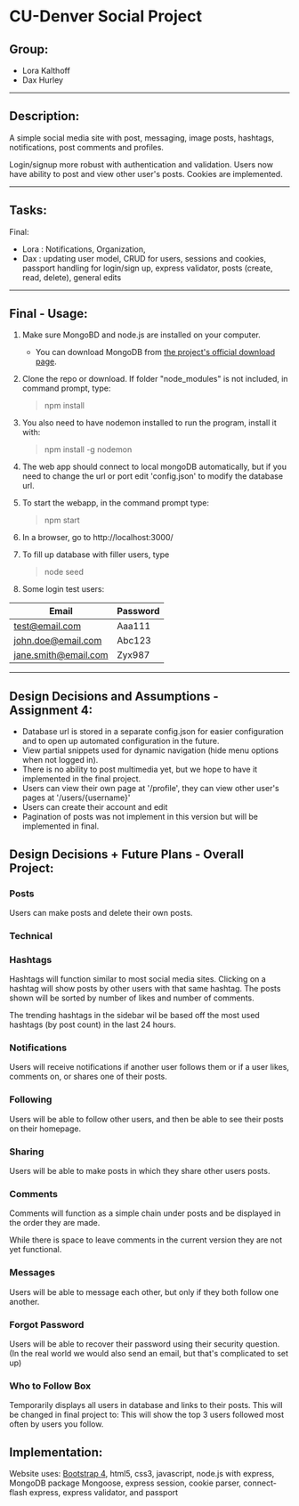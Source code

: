 # CU-Denver Social Project
## Group:
+ Lora Kalthoff
+ Dax Hurley
---
## Description:

A simple social media site with post, messaging, image posts, hashtags, notifications, post comments and profiles.

Login/signup more robust with authentication and validation. Users now have ability to post and view other user's posts. Cookies are implemented.

---
## Tasks:
Final:
- Lora : Notifications, Organization, 
- Dax : updating user model, CRUD for users, sessions and cookies, passport handling for login/sign up, express validator, posts (create, read, delete), general edits

---
## Final - Usage:

1. Make sure MongoBD and node.js are installed on your computer.
    - You can download MongoDB from [the project's official download page](https://www.mongodb.com/try/download/community).
2. Clone the repo or download. If folder "node_modules" is not included, in command prompt, type:
    >npm install
3. You also need to have nodemon installed to run the program, install it with:
    >npm install -g nodemon
3. The web app should connect to local mongoDB automatically, but if you need to change the url or port edit 'config.json' to modify the database url.
4. To start the webapp, in the command prompt type:
    >npm start
5. In a browser, go to http://localhost:3000/
6. To fill up database with filler users, type
    >node seed

7. Some login test users:

| Email | Password |
---| ---
| test@email.com | Aaa111 |
| john.doe@email.com | Abc123 |
| jane.smith@email.com | Zyx987 |
---

## Design Decisions and Assumptions - Assignment 4:
 - Database url is stored in a separate config.json for easier configuration and to open up automated configuration in the future.
 - View partial snippets used for dynamic navigation (hide menu options when not logged in).
 - There is no ability to post multimedia yet, but we hope to have it implemented in the final project.
 - Users can view their own page at '/profile', they can view other user's pages at '/users/{username}'
 - Users can create their account and edit
 - Pagination of posts was not implement in this version but will be implemented in final.

## Design Decisions + Future Plans - Overall Project:

### Posts

Users can make posts and delete their own posts.

### Technical
### Hashtags

Hashtags will function similar to most social media sites. Clicking on a hashtag will show posts by other users with that same hashtag. The posts shown will be sorted by number of likes and number of comments.

The trending hashtags in the sidebar wil be based off the most used hashtags (by post count) in the last 24 hours.

### Notifications

Users will receive notifications if another user follows them or if a user likes, comments on, or shares one of their posts.

### Following

Users will be able to follow other users, and then be able to see their posts on their homepage.

### Sharing

Users will be able to make posts in which they share other users posts.

### Comments

Comments will function as a simple chain under posts and be displayed in the order they are made.

While there is space to leave comments in the current version they are not yet functional.

### Messages

Users will be able to message each other, but only if they both follow one another.

### Forgot Password

Users will be able to recover their password using their security question. (In the real world we would also send an email, but that's complicated to set up)
### Who to Follow Box

Temporarily displays all users in database and links to their posts. This will be changed in final project to: 
This will show the top 3 users followed most often by users you follow.

## Implementation:
Website uses:
 [Bootstrap 4](https://getbootstrap.com/), html5, css3, javascript, node.js with express, MongoDB package Mongoose, express session, cookie parser, connect-flash express, express validator, and passport
